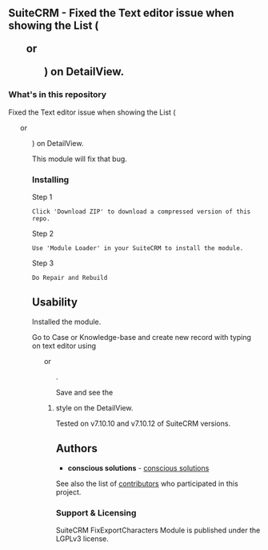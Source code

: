## SuiteCRM - Fixed the Text editor issue when showing the List (<ul> or <ol>) on DetailView.

### What's in this repository 

Fixed the Text editor issue when showing the List (<ul> or <ol>) on DetailView.

This module will fix that bug.

### Installing

Step 1

```
Click 'Download ZIP' to download a compressed version of this repo.
```

Step 2

```
Use 'Module Loader' in your SuiteCRM to install the module.
```

Step 3

```
Do Repair and Rebuild
```

## Usability

Installed the module.

Go to Case or Knowledge-base and create new record with typing on text editor using <ul> or <ol>.

Save and see the <li> style on the DetailView.

Tested on v7.10.10 and v7.10.12 of SuiteCRM versions.

## Authors

* **conscious solutions** - [conscious solutions](https://www.conscious.co.uk/)

See also the list of [contributors](https://github.com/Ruvin/FixExportCharacters/graphs/contributors) who participated in this project.

### Support & Licensing 

SuiteCRM FixExportCharacters Module is published under the LGPLv3 license.

